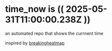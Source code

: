 # time_now is (( 2025-05-31T11:00:00.238Z ))

an automated repo that shows the currnent time

inspired by [breakingheatmap](https://github.com/breakingheatmap/breakingheatmap)
